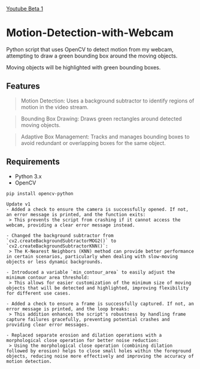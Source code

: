 [Youtube Beta 1](https://youtu.be/yOoauYWVg6w)

# Motion-Detection-with-Webcam
Python script that uses OpenCV to detect motion from my webcam, attempting to draw a green bounding box around the moving objects.

Moving objects will be highlighted with green bounding boxes.


## Features

> Motion Detection: Uses a background subtractor to identify regions of motion in the video stream.

> Bounding Box Drawing: Draws green rectangles around detected moving objects.

> Adaptive Box Management: Tracks and manages bounding boxes to avoid redundant or overlapping boxes for the same object.

## Requirements

- Python 3.x
- OpenCV
```
pip install opencv-python
```

```
Update v1
- Added a check to ensure the camera is successfully opened. If not, an error message is printed, and the function exits:
 > This prevents the script from crashing if it cannot access the webcam, providing a clear error message instead.
  
- Changed the background subtractor from `cv2.createBackgroundSubtractorMOG2()` to `cv2.createBackgroundSubtractorKNN()`:
 > The K-Nearest Neighbors (KNN) method can provide better performance in certain scenarios, particularly when dealing with slow-moving objects or less dynamic backgrounds.

- Introduced a variable `min_contour_area` to easily adjust the minimum contour area threshold:
 > This allows for easier customization of the minimum size of moving objects that will be detected and highlighted, improving flexibility for different use cases.

- Added a check to ensure a frame is successfully captured. If not, an error message is printed, and the loop breaks:
 > This addition enhances the script's robustness by handling frame capture failures gracefully, preventing potential crashes and providing clear error messages.

- Replaced separate erosion and dilation operations with a morphological close operation for better noise reduction:
 > Using the morphological close operation (combining dilation followed by erosion) helps to close small holes within the foreground objects, reducing noise more effectively and improving the accuracy of motion detection.
```
